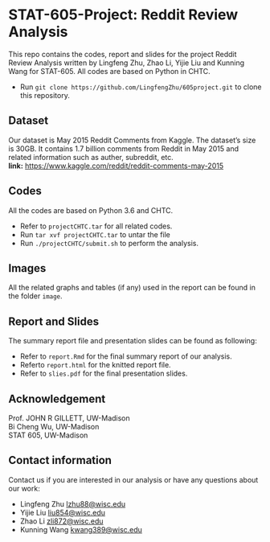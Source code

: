 # STAT-605-Project: Reddit Review Analysis
This repo contains the codes, report and slides for the project Reddit Review Analysis written by Lingfeng Zhu, Zhao Li, Yijie Liu and Kunning Wang for STAT-605. All codes are based on Python in CHTC.
* Run ```git clone https://github.com/LingfengZhu/605project.git``` to clone this repository.

## Dataset
Our dataset is May 2015 Reddit Comments from Kaggle. The dataset’s size is 30GB. It contains 1.7 billion comments from Reddit in May 2015 and related information such as auther, subreddit, etc.  
**link:** https://www.kaggle.com/reddit/reddit-comments-may-2015

## Codes
All the codes are based on Python 3.6 and CHTC.  
* Refer to ```projectCHTC.tar``` for all related codes. 
* Run ```tar xvf projectCHTC.tar``` to untar the file
* Run ```./projectCHTC/submit.sh``` to perform the analysis.

## Images
All  the related graphs and tables (if any) used in the report can be found in the folder ```image```.

## Report and Slides
The summary report file and presentation slides can be found as following:
* Refer to ```report.Rmd``` for the final summary report of our analysis.
* Referto ```report.html``` for the knitted report file.
* Refer to ```slies.pdf``` for the final presentation slides.

## Acknowledgement
Prof. JOHN R GILLETT, UW-Madison  
Bi Cheng Wu, UW-Madison  
STAT 605, UW-Madison

## Contact information
Contact us if you are interested in our analysis or have any questions about our work:
* Lingfeng Zhu  lzhu88@wisc.edu
* Yijie Liu  liu854@wisc.edu
* Zhao Li  zli872@wisc.edu
* Kunning Wang  kwang389@wisc.edu
